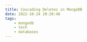 ```yaml
---
title: Cascading Deletes in MongoDB
date: 2022-10-24 20:28:48
tags: 
    - mongodb
    - tech
    - databases
---
```

